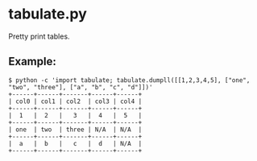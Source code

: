 # tabulate.py
Pretty print tables.

Example:
--------
    $ python -c 'import tabulate; tabulate.dumpll([[1,2,3,4,5], ["one", "two", "three"], ["a", "b", "c", "d"]])'
    +------+------+-------+------+------+
    | col0 | col1 | col2  | col3 | col4 |
    +------+------+-------+------+------+
    |  1   |  2   |   3   |  4   |  5   |
    +------+------+-------+------+------+
    | one  | two  | three | N/A  | N/A  |
    +------+------+-------+------+------+
    |  a   |  b   |   c   |  d   | N/A  |
    +------+------+-------+------+------+




